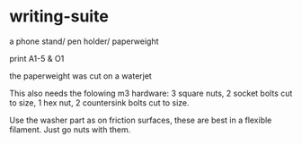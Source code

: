 # writing-suite
a phone stand/ pen holder/ paperweight

print A1-5 & O1

the paperweight was cut on a waterjet

This also needs the folowing m3 hardware: 3 square nuts, 2 socket bolts cut to size, 1 hex nut, 2 countersink bolts cut to size.

Use the washer part as on friction surfaces, these are best in a flexible filament. Just go nuts with them.
